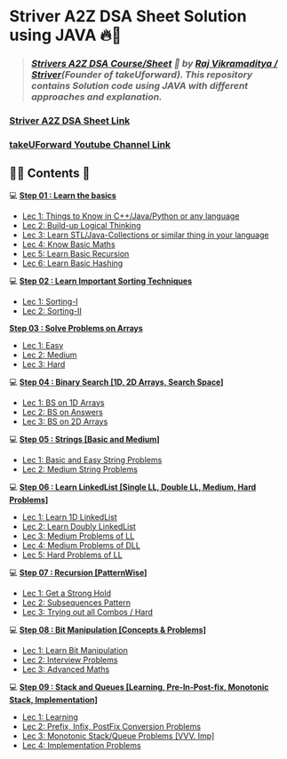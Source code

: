 # **Striver A2Z DSA Sheet Solution using JAVA** 🔥🎯

> ### _[Strivers A2Z DSA Course/Sheet](https://takeuforward.org/strivers-a2z-dsa-course/strivers-a2z-dsa-course-sheet-2/) 🚀 by [Raj Vikramaditya / Striver](https://www.linkedin.com/in/rajstriver/)(Founder of takeUforward). This repository contains Solution code using JAVA with different approaches and explanation._

### [Striver A2Z DSA Sheet Link](https://takeuforward.org/strivers-a2z-dsa-course/strivers-a2z-dsa-course-sheet-2/)
### [takeUForward Youtube Channel Link](https://www.youtube.com/@takeUforward)


## 👨‍💻 **Contents** 👀
💻 [**Step 01 : Learn the basics**](./Step%2001%20:%20Learn%20the%20basics/)
- [Lec 1: Things to Know in C++/Java/Python or any language](./Step%2001%20:%20Learn%20the%20basics/Lec%201:%20Things%20to%20Know%20in%20Java%20or%20any%20language/)
- [Lec 2: Build-up Logical Thinking](./Step%2001%20:%20Learn%20the%20basics/Lec%202:%20Build-up%20Logical%20Thinking/)
- [Lec 3: Learn STL/Java-Collections or similar thing in your language](./Step%2001%20:%20Learn%20the%20basics/Lec%203:%20Learn%20STL,%20Java-Collections%20or%20similar%20thing%20in%20your%20language/)
- [Lec 4: Know Basic Maths](./Step%2001%20:%20Learn%20the%20basics/Lec%204:%20Know%20Basic%20Maths/)
- [Lec 5: Learn Basic Recursion](./Step%2001%20:%20Learn%20the%20basics/Lec%205:%20Learn%20Basic%20Recursion/)
- [Lec 6: Learn Basic Hashing](./Step%2001%20:%20Learn%20the%20basics/Lec%206:%20Learn%20Basic%20Hashing/)

💻 [**Step 02 : Learn Important Sorting Techniques**](./Step%2002%20:%20Learn%20Important%20Sorting%20Techniques/)
- [Lec 1: Sorting-I](./Step%2002%20:%20Learn%20Important%20Sorting%20Techniques/Lec%201:%20Sorting-I/)
- [Lec 2: Sorting-II](./Step%2002%20:%20Learn%20Important%20Sorting%20Techniques/Lec%202:%20Sorting-II/)

[**Step 03 : Solve Problems on Arrays**](./Step%2003%20:%20Solve%20Problems%20on%20Arrays%20[Easy%20->%20Medium%20->%20Hard]/)
- [Lec 1: Easy](./Step%2003%20:%20Solve%20Problems%20on%20Arrays%20[Easy%20->%20Medium%20->%20Hard]/Lec%201:%20Easy/)
- [Lec 2: Medium](./Step%2003%20:%20Solve%20Problems%20on%20Arrays%20[Easy%20->%20Medium%20->%20Hard]/Lec%202:%20Medium/)
- [Lec 3: Hard](./Step%2003%20:%20Solve%20Problems%20on%20Arrays%20[Easy%20->%20Medium%20->%20Hard]/Lec%203:%20Hard/)

💻 [**Step 04 : Binary Search [1D, 2D Arrays, Search Space]**](./Step%2004%20:%20Binary%20Search%20[1D,%202D%20Arrays,%20Search%20Space]/)
- [Lec 1: BS on 1D Arrays](./Step%2004%20:%20Binary%20Search%20[1D,%202D%20Arrays,%20Search%20Space]/Lec%201:%20BS%20on%201D%20Arrays/)
- [Lec 2: BS on Answers](./Step%2004%20:%20Binary%20Search%20[1D,%202D%20Arrays,%20Search%20Space]/Lec%202:%20BS%20on%20Answers/)
- [Lec 3: BS on 2D Arrays](./Step%2004%20:%20Binary%20Search%20[1D,%202D%20Arrays,%20Search%20Space]/Lec%203:%20BS%20on%202D%20Arrays/)
    
💻 [**Step 05 : Strings [Basic and Medium]**](./Step%2005%20:%20Strings%20[Basic%20and%20Medium]/)
- [Lec 1: Basic and Easy String Problems](./Step%2005%20:%20Strings%20[Basic%20and%20Medium]/Lec%201:%20Basic%20and%20Easy%20String%20Problems/)
- [Lec 2: Medium String Problems](./Step%2005%20:%20Strings%20[Basic%20and%20Medium])
    
💻 [**Step 06 : Learn LinkedList [Single LL, Double LL, Medium, Hard Problems]**](./Step%2006%20:%20Learn%20LinkedList%20[Single%20LL,%20Double%20LL,%20Medium,%20Hard%20Problems]/)
- [Lec 1: Learn 1D LinkedList](./Step%2006%20:%20Learn%20LinkedList%20[Single%20LL,%20Double%20LL,%20Medium,%20Hard%20Problems]/Lec%201:%20Learn%201D%20LinkedList/)
- [Lec 2: Learn Doubly LinkedList](./Step%2006%20:%20Learn%20LinkedList%20[Single%20LL,%20Double%20LL,%20Medium,%20Hard%20Problems]/Lec%202:%20Learn%20Doubly%20LinkedList/)
- [Lec 3: Medium Problems of LL](./Step%2006%20:%20Learn%20LinkedList%20[Single%20LL,%20Double%20LL,%20Medium,%20Hard%20Problems]/Lec%203:%20Medium%20Problems%20of%20LL/)
- [Lec 4: Medium Problems of DLL](./Step%2006%20:%20Learn%20LinkedList%20[Single%20LL,%20Double%20LL,%20Medium,%20Hard%20Problems]/Lec%204:%20Medium%20Problems%20of%20DLL/)
- [Lec 5: Hard Problems of LL](./Step%2006%20:%20Learn%20LinkedList%20[Single%20LL,%20Double%20LL,%20Medium,%20Hard%20Problems]/Lec%205:%20Hard%20Problems%20of%20LL/)
    
💻 [**Step 07 : Recursion [PatternWise]**](./Step%2007%20:%20Recursion%20[PatternWise]/)
- [Lec 1: Get a Strong Hold](./Step%2007%20:%20Recursion%20[PatternWise]/Lec%201:%20Get%20a%20Strong%20Hold/)
- [Lec 2: Subsequences Pattern](./Step%2007%20:%20Recursion%20[PatternWise]/)
- [Lec 3: Trying out all Combos / Hard](./Step%2007%20:%20Recursion%20[PatternWise])
    
💻 [**Step 08 : Bit Manipulation [Concepts & Problems]**](./Step%2008%20:%20Bit%20Manipulation%20[Concepts%20&%20Problems]/)
- [Lec 1: Learn Bit Manipulation](./Step%2008%20:%20Bit%20Manipulation%20[Concepts%20&%20Problems]/Lec%201:%20Learn%20Bit%20Manipulation/)
- [Lec 2: Interview Problems](./Step%2008%20:%20Bit%20Manipulation%20[Concepts%20&%20Problems]/Lec%202:%20Interview%20Problems/)
- [Lec 3: Advanced Maths](./Step%2008%20:%20Bit%20Manipulation%20[Concepts%20&%20Problems]/Lec%203:%20Advanced%20Maths/)
    
💻 [**Step 09 : Stack and Queues [Learning, Pre-In-Post-fix, Monotonic Stack, Implementation]**](./Step%2009%20:%20Stack%20and%20Queues%20[Learning,%20Pre-In-Post-fix,%20Monotonic%20Stack,%20Implementation]/)
- [Lec 1: Learning](./Step%2009%20:%20Stack%20and%20Queues%20[Learning,%20Pre-In-Post-fix,%20Monotonic%20Stack,%20Implementation]/Lec%201:%20Learning/)
- [Lec 2: Prefix, Infix, PostFix Conversion Problems](./Step%2009%20:%20Stack%20and%20Queues%20[Learning,%20Pre-In-Post-fix,%20Monotonic%20Stack,%20Implementation]/Lec%202:%20Prefix,%20Infix,%20PostFix%20Conversion%20Problems/)
- [Lec 3: Monotonic Stack/Queue Problems [VVV. Imp]](./Step%2009%20:%20Stack%20and%20Queues%20[Learning,%20Pre-In-Post-fix,%20Monotonic%20Stack,%20Implementation]/Lec%203:%20Monotonic%20Stack,%20Queue%20Problems%20[VVV.%20Imp]/)
- [Lec 4: Implementation Problems](./Step%2009%20:%20Stack%20and%20Queues%20[Learning,%20Pre-In-Post-fix,%20Monotonic%20Stack,%20Implementation]/Lec%204:%20Implementation%20Problems/)


